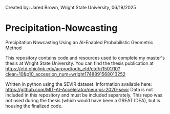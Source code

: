 Created by: Jared Brown, Wright State University, 06/19/2025

# Precipitation-Nowcasting
Precipitation Nowcasting Using an AI-Enabled Probabilistic Geometric Method

This repository contains code and resources used to complete my master's thesis at Wright State University.
You can find the thesis publication at https://etd.ohiolink.edu/acprod/odb_etd/etd/r/1501/10?clear=10&p10_accession_num=wright1748891568013252

Written in python using the SEVIR dataset. Information available here: https://github.com/MIT-AI-Accelerator/neurips-2020-sevir
Data is not included in this repository and must be included separately. This repo was not used during the thesis (which would have been a GREAT IDEA), but is housing the finalized code.
